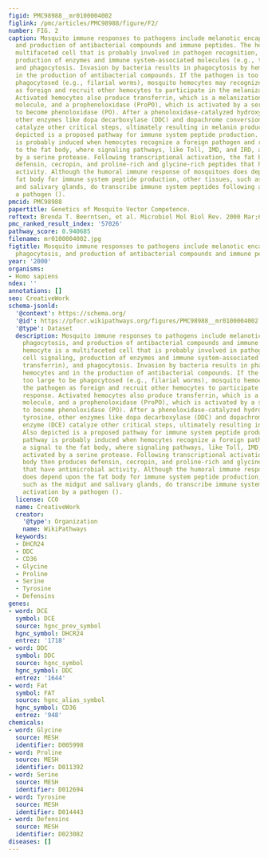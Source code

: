```yaml
---
figid: PMC98988__mr0100004002
figlink: /pmc/articles/PMC98988/figure/F2/
number: FIG. 2
caption: Mosquito immune responses to pathogens include melanotic encapsulation, phagocytosis,
  and production of antibacterial compounds and immune peptides. The hemocyte is a
  multifaceted cell that is probably involved in pathogen recognition, cell signaling,
  production of enzymes and immune system-associated molecules (e.g., transferrin),
  and phagocytosis. Invasion by bacteria results in phagocytosis by hemocytes and
  in the production of antibacterial compounds. If the pathogen is too large to be
  phagocytosed (e.g., filarial worms), mosquito hemocytes may recognize the pathogen
  as foreign and recruit other hemocytes to participate in the melanization response.
  Activated hemocytes also produce transferrin, which is a melanization-associated
  molecule, and a prophenoloxidase (ProPO), which is activated by a serine protease
  to become phenoloxidase (PO). After a phenoloxidase-catalyzed hydroxylation of tyrosine,
  other enzymes like dopa decarboxylase (DDC) and dopachrome conversion enzyme (DCE)
  catalyze other critical steps, ultimately resulting in melanin production. Also
  depicted is a proposed pathway for immune system peptide production. This pathway
  is probably induced when hemocytes recognize a foreign pathogen and relay a signal
  to the fat body, where signaling pathways, like Toll, IMD, and IRD, are activated
  by a serine protease. Following transcriptional activation, the fat body then produces
  defensin, cecropin, and proline-rich and glycine-rich peptides that have antimicrobial
  activity. Although the humoral immune response of mosquitoes does depend upon the
  fat body for immune system peptide production, other tissues, such as the midgut
  and salivary glands, do transcribe immune system peptides following activation by
  a pathogen ().
pmcid: PMC98988
papertitle: Genetics of Mosquito Vector Competence.
reftext: Brenda T. Beerntsen, et al. Microbiol Mol Biol Rev. 2000 Mar;64(1):115-137.
pmc_ranked_result_index: '57026'
pathway_score: 0.940685
filename: mr0100004002.jpg
figtitle: Mosquito immune responses to pathogens include melanotic encapsulation,
  phagocytosis, and production of antibacterial compounds and immune peptides
year: '2000'
organisms:
- Homo sapiens
ndex: ''
annotations: []
seo: CreativeWork
schema-jsonld:
  '@context': https://schema.org/
  '@id': https://pfocr.wikipathways.org/figures/PMC98988__mr0100004002.html
  '@type': Dataset
  description: Mosquito immune responses to pathogens include melanotic encapsulation,
    phagocytosis, and production of antibacterial compounds and immune peptides. The
    hemocyte is a multifaceted cell that is probably involved in pathogen recognition,
    cell signaling, production of enzymes and immune system-associated molecules (e.g.,
    transferrin), and phagocytosis. Invasion by bacteria results in phagocytosis by
    hemocytes and in the production of antibacterial compounds. If the pathogen is
    too large to be phagocytosed (e.g., filarial worms), mosquito hemocytes may recognize
    the pathogen as foreign and recruit other hemocytes to participate in the melanization
    response. Activated hemocytes also produce transferrin, which is a melanization-associated
    molecule, and a prophenoloxidase (ProPO), which is activated by a serine protease
    to become phenoloxidase (PO). After a phenoloxidase-catalyzed hydroxylation of
    tyrosine, other enzymes like dopa decarboxylase (DDC) and dopachrome conversion
    enzyme (DCE) catalyze other critical steps, ultimately resulting in melanin production.
    Also depicted is a proposed pathway for immune system peptide production. This
    pathway is probably induced when hemocytes recognize a foreign pathogen and relay
    a signal to the fat body, where signaling pathways, like Toll, IMD, and IRD, are
    activated by a serine protease. Following transcriptional activation, the fat
    body then produces defensin, cecropin, and proline-rich and glycine-rich peptides
    that have antimicrobial activity. Although the humoral immune response of mosquitoes
    does depend upon the fat body for immune system peptide production, other tissues,
    such as the midgut and salivary glands, do transcribe immune system peptides following
    activation by a pathogen ().
  license: CC0
  name: CreativeWork
  creator:
    '@type': Organization
    name: WikiPathways
  keywords:
  - DHCR24
  - DDC
  - CD36
  - Glycine
  - Proline
  - Serine
  - Tyrosine
  - Defensins
genes:
- word: DCE
  symbol: DCE
  source: hgnc_prev_symbol
  hgnc_symbol: DHCR24
  entrez: '1718'
- word: DDC
  symbol: DDC
  source: hgnc_symbol
  hgnc_symbol: DDC
  entrez: '1644'
- word: Fat
  symbol: FAT
  source: hgnc_alias_symbol
  hgnc_symbol: CD36
  entrez: '948'
chemicals:
- word: Glycine
  source: MESH
  identifier: D005998
- word: Proline
  source: MESH
  identifier: D011392
- word: Serine
  source: MESH
  identifier: D012694
- word: Tyrosine
  source: MESH
  identifier: D014443
- word: Defensins
  source: MESH
  identifier: D023082
diseases: []
---
```

